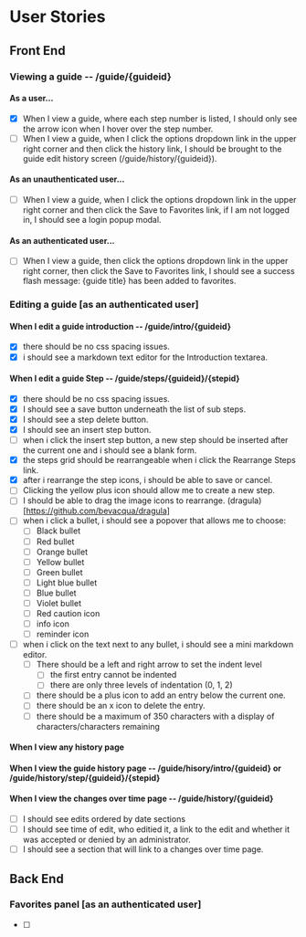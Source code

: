 # User Stories

## Front End

### Viewing a guide -- /guide/{guideid}

#### As a user...
- [x] When I view a guide, where each step number is listed, I should only see the arrow icon when I hover over the step number.
- [ ] When I view a guide, when I click the options dropdown link in the upper right corner and then click the history link, I should be brought to the guide edit history screen (/guide/history/{guideid}).

#### As an unauthenticated user...
- [ ] When I view a guide, when I click the options dropdown link in the upper right corner and then click the Save to Favorites link, if I am not logged in, I should see a login popup modal.

#### As an authenticated user...
- [ ] When I view a guide, then click the options dropdown link in the upper right corner, then click the Save to Favorites link, I should see a success flash message: {guide title} has been added to favorites.

### Editing a guide \[as an authenticated user\]

#### When I edit a guide introduction -- /guide/intro/{guideid}
- [x] there should be no css spacing issues.
- [x] i should see a markdown text editor for the Introduction textarea.

#### When I edit a guide Step -- /guide/steps/{guideid}/{stepid}
- [x] there should be no css spacing issues.
- [x] I should see a save button underneath the list of sub steps.
- [x] I should see a step delete button.
- [x] I should see an insert step button.
- [ ] when i click the insert step button, a new step should be inserted after the current one and i should see a blank form.
- [x] the steps grid should be rearrangeable when i click the Rearrange Steps link.
- [x] after i rearrange the step icons, i should be able to save or cancel.
- [ ] Clicking the yellow plus icon should allow me to create a new step.
- [ ] I should be able to drag the image icons to rearrange. (dragula)[https://github.com/bevacqua/dragula]
- [ ] when i click a bullet, i should see a popover that allows me to choose:
  - [ ] Black bullet
  - [ ] Red bullet
  - [ ] Orange bullet
  - [ ] Yellow bullet
  - [ ] Green bullet
  - [ ] Light blue bullet
  - [ ] Blue bullet
  - [ ] Violet bullet
  - [ ] Red caution icon
  - [ ] info icon
  - [ ] reminder icon
- [ ] when i click on the text next to any bullet, i should see a mini markdown editor.
  - [ ] There should be a left and right arrow to set the indent level
    - [ ] the first entry cannot be indented
    - [ ] there are only three levels of indentation (0, 1, 2)
  - [ ] there should be a plus icon to add an entry below the current one.
  - [ ] there should be an x icon to delete the entry.
  - [ ] there should be a maximum of 350 characters with a display of characters/characters remaining

#### When I view any history page
#### When I view the guide history page -- /guide/hisory/intro/{guideid} or /guide/history/step/{guideid}/{stepid}
#### When I view the changes over time page -- /guide/history/{guideid}
- [ ] I should see edits ordered by date sections
- [ ] I should see time of edit, who editied it, a link to the edit and whether it was accepted or denied by an administrator.
- [ ] I should see a section that will link to a changes over time page.

## Back End

### Favorites panel \[as an authenticated user\]

- [ ] 
